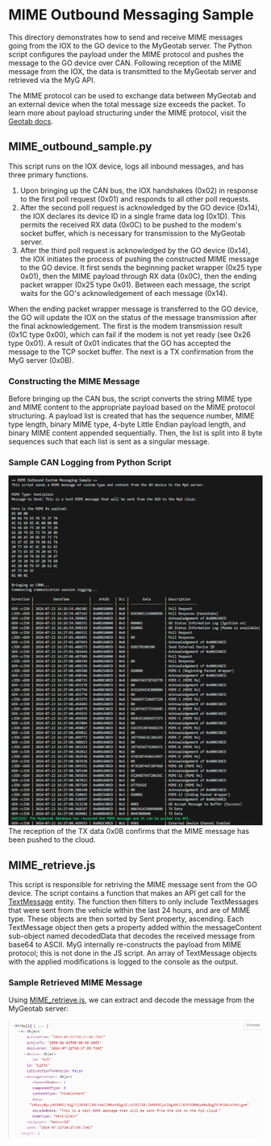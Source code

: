 # MIME Outbound Messaging Sample
This directory demonstrates how to send and receive MIME messages going from the IOX to the GO device to the MyGeotab server. The Python script configures the payload under the MIME protocol and pushes the message to the GO device over CAN. Following reception of the MIME message from the IOX, the data is transmitted to the MyGeotab server and retrieved via the MyG API.

The MIME protocol can be used to exchange data between MyGeotab and an external device when the total message size exceeds the packet. To learn more about payload structuring under the MIME protocol, visit the [Geotab docs](https://developers.geotab.com/hardware/guides/mimeProtocol).

## MIME_outbound_sample.py
This script runs on the IOX device, logs all inbound messages, and has three primary functions.
1. Upon bringing up the CAN bus, the IOX handshakes (0x02) in response to the first poll request (0x01) and responds to all other poll requests. 
2. After the second poll request is acknowledged by the GO device (0x14), the IOX declares its device ID in a single frame data log (0x1D). This permits the received RX data (0x0C) to be pushed to the modem's socket buffer, which is necessary for transmission to the MyGeotab server.
3. After the third poll request is acknowledged by the GO device (0x14), the IOX initiates the process of pushing the constructed MIME message to the GO device. It first sends the beginning packet wrapper (0x25 type 0x01), then the MIME payload through RX data (0x0C), then the ending packet wrapper (0x25 type 0x01). Between each message, the script waits for the GO's acknowledgement of each message (0x14). 

When the ending packet wrapper message is transferred to the GO device, the GO will update the IOX on the status of the message transmission after the final acknowledgement. The first is the modem transmission result (0x1C type 0x00), which can fail if the modem is not yet ready (see 0x26 type 0x01). A result of 0x01 indicates that the GO has accepted the message to the TCP socket buffer. The next is a TX confirmation from the MyG server (0x0B).

### Constructing the MIME Message
Before bringing up the CAN bus, the script converts the string MIME type and MIME content to the appropriate payload based on the MIME protocol structuring. A payload list is created that has the sequence number, MIME type length, binary MIME type, 4-byte Little Endian payload length, and binary MIME content appended sequentially. Then, the list is split into 8 byte sequences such that each list is sent as a singular message.

### Sample CAN Logging from Python Script

![Communication session for outbound MIME transmission](../images/mime_outbound.png)\
The reception of the TX data 0x0B confirms that the MIME message has been pushed to the cloud.

## MIME_retrieve.js
This script is responsible for retriving the MIME message sent from the GO device. The script contains a function that makes an API get call for the [TextMessage](https://developers.geotab.com/myGeotab/apiReference/objects/TextMessage) entity. The function then filters to only include TextMessages that were sent from the vehicle within the last 24 hours, and are of MIME type. These objects are then sorted by Sent property, ascending. Each TextMessage object then gets a property added within the messageContent sub-object named decodedData that decodes the received message from base64 to ASCII. MyG internally re-constructs the payload from MIME protocol; this is not done in the JS script. An array of TextMessage objects with the applied modifications is logged to the console as the output.

### Sample Retrieved MIME Message

Using [MIME_retrieve.js](MIME_retrieve.js), we can extract and decode the message from the MyGeotab server:

![MyGeotab cloud interface, confirming reception of the message](../images/mime_myg_reception.png)